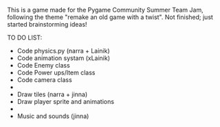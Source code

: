 This is a game made for the Pygame Community Summer Team Jam, following the theme "remake an old game with a twist".
Not finished; just started brainstorming ideas!


TO DO LIST:
- Code physics.py (narra + Lainik)
- Code animation systam (xLainik)
- Code Enemy class
- Code Power ups/Item class
- Code camera class
- 
- Draw tiles (narra + jinna)
- Draw player sprite and animations
- 
- Music and sounds (jinna)
